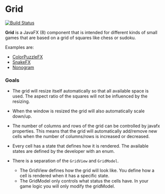 # Grid

[![Build Status](https://travis-ci.org/lestard/Grid.svg?branch=master)](https://travis-ci.org/lestard/Grid)

**Grid** is a JavaFX (8) component that is intended for different kinds of small games that are based on a grid of squares like chess or sudoku.

Examples are:

- [ColorPuzzleFX](https://github.com/lestard/ColorPuzzleFX)
- [SnakeFX](https://github.com/lestard/SnakeFX)
- [Nonogram](https://github.com/lestard/nonogram)

### Goals

- The grid will resize itself automatically so that all available space is used. The aspect ratio of the squares will not be influenced by the resizing. 
-  When the window is resized the grid will also automatically scale down/up.

- The number of columns and rows of the grid can be controlled by javafx properties. This means that the grid will automatically add/remove new cells when the number of columns/rows is increased or decreased.

- Every cell has a state that defines how it is rendered. The available states are defined by the developer with an enum.

- There is a separation of the `GridView` and `GridModel`. 
    - The GridView defines how the grid will look like. You define how a cell is rendered when it has a specific state. 
    - The GridModel only controls what status the cells have. In your game logic you will only modify the gridModel.
